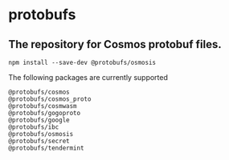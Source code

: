 # protobufs

## The repository for Cosmos protobuf files.

```
npm install --save-dev @protobufs/osmosis
```

The following packages are currently supported

```
@protobufs/cosmos
@protobufs/cosmos_proto
@protobufs/cosmwasm
@protobufs/gogoproto
@protobufs/google
@protobufs/ibc
@protobufs/osmosis
@protobufs/secret
@protobufs/tendermint
```